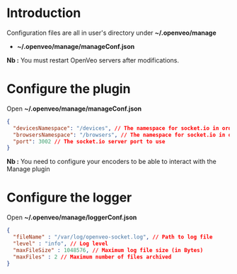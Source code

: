 # Introduction

Configuration files are all in user's directory under **~/.openveo/manage**

- **~/.openveo/manage/manageConf.json**

**Nb :** You must restart OpenVeo servers after modifications.

# Configure the plugin

Open **~/.openveo/manage/manageConf.json**

```json
{
  "devicesNamespace": "/devices", // The namespace for socket.io in order to initialize the dialog with encoders
  "browsersNamespace": "/browsers", // The namespace for socket.io in order to initialize the dialog with browsers
  "port": 3002 // The socket.io server port to use
}
```

**Nb :** You need to configure your encoders to be able to interact with the Manage plugin

# Configure the logger

Open **~/.openveo/manage/loggerConf.json**

```json
{
  "fileName" : "/var/log/openveo-socket.log", // Path to log file
  "level" : "info", // Log level
  "maxFileSize" : 1048576, // Maximum log file size (in Bytes)
  "maxFiles" : 2 // Maximum number of files archived
}
```